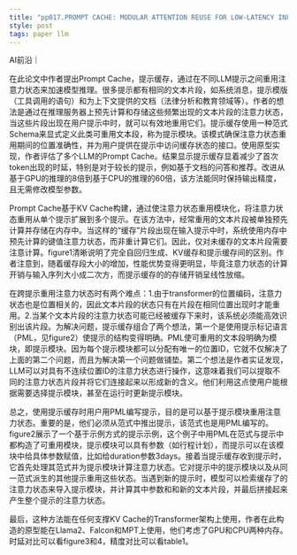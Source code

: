 ```yaml
---
title: "pp017.PROMPT CACHE: MODULAR ATTENTION REUSE FOR LOW-LATENCY INFERENCE"
style: post
tags: paper llm 
---
```


AI前沿｜

 在此论文中作者提出Prompt Cache，提示缓存，通过在不同LLM提示之间重用注意力状态来加速模型推理。很多提示都有相同的文本片段，如系统消息，提示模版（工具调用的语句）和为上下文提供的文档（法律分析和教育领域等）。作者的想法是通过在推理服务器上预先计算和存储这些频繁出现的文本片段的注意力状态，当这些片段出现在用户提示中时，就可以有效地重用它们。提示缓存使用一种范式Schema来显式定义此类可重用文本段，称为提示模块。该模式确保注意力状态重用期间的位置准确性，并为用户提供在提示中访问缓存状态的接口。使用原型实现，作者评估了多个LLM的Prompt Cache。结果显示提示缓存显着减少了首次token出现的时延，特别是对于较长的提示，例如基于文档的问答和推荐。改进从基于GPU的推理的8倍到基于CPU的推理的60倍，该方法能同时保持输出精度，且无需修改模型参数。

Prompt Cache基于KV Cache构建，通过使注意力状态重用模块化，将注意力状态重用从单个提示扩展到多个提示。在该方法中，经常重用的文本片段被单独预先计算并存储在内存中。当这样的“缓存”片段出现在输入提示中时，系统使用内存中预先计算的键值注意力状态，而非重计算它们。因此，仅对未缓存的文本片段需要注意计算。figure1清晰说明了完全自回归生成、KV缓存和提示缓存间的区别。作者注意到，随着缓存段大小的增加，性能优势变得更明显，毕竟注意力状态的计算开销与输入序列大小成二次方，而提示缓存的的存储开销呈线性放缩。

在跨提示重用注意力状态时有两个难点：1.由于transformer的位置编码，注意力状态也是位置相关的，因此文本片段的状态只有在片段在相同位置出现时才能重用。2.当某个文本片段的注意力状态可能已经被缓存下来时，该系统必须能高效识别出该片段。为解决问题，提示缓存组合了两个想法，第一个是使用提示标记语言（PML，见figure2）使提示的结构变得明确。PML使可重用的文本段明确为模块，即提示模块。因为每个提示模块都可以分配有唯一的位置ID，它就不仅解决了上面的第二个问题，而且为解决第一个问题做铺垫。第二个想法是作者实证发现，LLM可以对具有不连续位置ID的注意力状态进行操作，这意味着我们可以提取不同的注意力状态片段并将它们连接起来以形成新的含义。他们利用这点使用户能根据需要选择提示模块，甚至在运行时更新提示模块。

总之，使用提示缓存时用户用PML编写提示，目的是可以基于提示模块重用注意力状态。重要的是，他们必须从范式中推出提示，该范式也是用PML编写的。figure2展示了一个基于示例方式的提示示例，这个例子中用PML在范式与提示中都构造了可重用模块，提示模块可以具有参数（如行程计划），而提示可以在该模块中给具体参数赋值，比如给duration参数3days。接着当提示缓存收到提示时，它首先处理其范式并为提示模块计算注意力状态。它对提示中的提示模块以及从同一范式派生的其他提示重用这些状态。当遇到新的提示时，模型可以检索缓存了的注意力状态来导入提示模块，并计算其中参数和和新的文本片段，并最后拼接起来产生整个提示的注意力状态。

最后，这种方法能在任何支撑KV Cache的Transformer架构上使用，作者在此构造的原型能在Llama2、Falcon和MPT上使用，他们考虑了GPU和CPU两种内存。时延对比可以看figure3和4，精度对比可以看table1。
